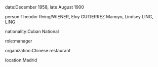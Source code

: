 date:December 1958, late August 1900

person:Theodor Reing/WIENER, Eloy GUTIERREZ Manoyo, Lindsey LING, LING

nationality:Cuban National

role:manager

organization:Chinese restaurant

location:Madrid

